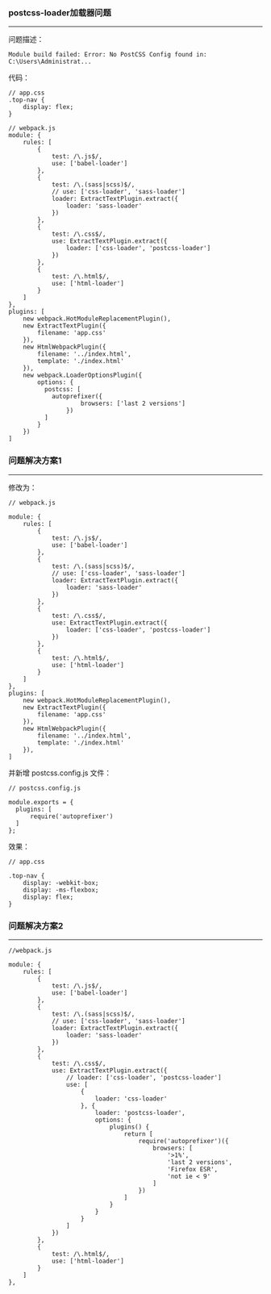 ### postcss-loader加载器问题
-------------------------------

问题描述：

	Module build failed: Error: No PostCSS Config found in: C:\Users\Administrat...


代码：

	// app.css 
	.top-nav {
		display: flex;
	}

	// webpack.js
	module: {
		rules: [
			{
				test: /\.js$/,
				use: ['babel-loader']
			},
			{
				test: /\.(sass|scss)$/,
				// use: ['css-loader', 'sass-loader']
				loader: ExtractTextPlugin.extract({
					loader: 'sass-loader'
				})
			},
			{
				test: /\.css$/,
				use: ExtractTextPlugin.extract({
					loader: ['css-loader', 'postcss-loader']
				})
			},
			{
				test: /\.html$/,
				use: ['html-loader']
			}
		]
	},
	plugins: [
		new webpack.HotModuleReplacementPlugin(),
		new ExtractTextPlugin({
			filename: 'app.css'
		}),
		new HtmlWebpackPlugin({
			filename: '../index.html',
			template: './index.html'
		}),
		new webpack.LoaderOptionsPlugin({
			options: {
			  postcss: [
			  	autoprefixer({
						browsers: ['last 2 versions']
					})
			  ]
			}
		})
	]


### 问题解决方案1
--------------------------

 修改为：
	
	// webpack.js

	module: {
		rules: [
			{
				test: /\.js$/,
				use: ['babel-loader']
			},
			{
				test: /\.(sass|scss)$/,
				// use: ['css-loader', 'sass-loader']
				loader: ExtractTextPlugin.extract({
					loader: 'sass-loader'
				})
			},
			{
				test: /\.css$/,
				use: ExtractTextPlugin.extract({
					loader: ['css-loader', 'postcss-loader']
				})
			},
			{
				test: /\.html$/,
				use: ['html-loader']
			}
		]
	},
	plugins: [
		new webpack.HotModuleReplacementPlugin(),
		new ExtractTextPlugin({
			filename: 'app.css'
		}),
		new HtmlWebpackPlugin({
			filename: '../index.html',
			template: './index.html'
		}),
	]

并新增 postcss.config.js 文件：
	
	// postcss.config.js

	module.exports = {
	  plugins: [
	      require('autoprefixer')
	  ]
	};

效果：	
	
	// app.css

	.top-nav {
		display: -webkit-box;
		display: -ms-flexbox;
		display: flex;
	}


### 问题解决方案2
--------------------------
	//webpack.js

	module: {
		rules: [
			{
				test: /\.js$/,
				use: ['babel-loader']
			},
			{
				test: /\.(sass|scss)$/,
				// use: ['css-loader', 'sass-loader']
				loader: ExtractTextPlugin.extract({
					loader: 'sass-loader'
				})
			},
			{
				test: /\.css$/,
				use: ExtractTextPlugin.extract({
					// loader: ['css-loader', 'postcss-loader']
					use: [
						{
							loader: 'css-loader'
						}, {
							loader: 'postcss-loader',
							options: {
								plugins() {
									return [
										require('autoprefixer')({
											browsers: [
												'>1%',
												'last 2 versions',
												'Firefox ESR',
												'not ie < 9'
											]
										})
									]
								}
							}
						}
					]
				})
			},
			{
				test: /\.html$/,
				use: ['html-loader']
			}
		]
	},